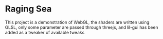# Raging Sea
This project is a demonstration of WebGL, the shaders are written using GLSL, only some parameter are passed through threejs, and lil-gui has been added as a tweaker of available tweaks.
